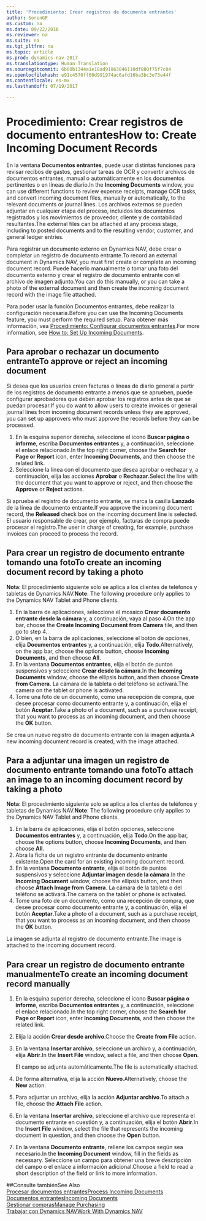 ```yaml
---
title: 'Procedimiento: Crear registros de documento entrantes'
author: SorenGP
ms.custom: na
ms.date: 09/22/2016
ms.reviewer: na
ms.suite: na
ms.tgt_pltfrm: na
ms.topic: article
ms.prod: dynamics-nav-2017
ms.translationtype: Human Translation
ms.sourcegitcommit: 6b60b1344a1e18ad91863046110df880f75f7c04
ms.openlocfilehash: e91c4570ff60d991974ac6afd16ba3bc3e73e44f
ms.contentlocale: es-mx
ms.lasthandoff: 07/19/2017

---
```


# <a name="how-to-create-incoming-document-records"></a><span data-ttu-id="15c9e-102">Procedimiento: Crear registros de documento entrantes</span><span class="sxs-lookup"><span data-stu-id="15c9e-102">How to: Create Incoming Document Records</span></span>
<span data-ttu-id="15c9e-103">En la ventana **Documentos entrantes**, puede usar distintas funciones para revisar recibos de gastos, gestionar tareas de OCR y convertir archivos de documentos entrantes, manual o automáticamente en los documentos pertinentes o en líneas de diario.</span><span class="sxs-lookup"><span data-stu-id="15c9e-103">In the **Incoming Documents** window, you can use different functions to review expense receipts, manage OCR tasks, and convert incoming document files, manually or automatically, to the relevant documents or journal lines.</span></span> <span data-ttu-id="15c9e-104">Los archivos externos se pueden adjuntar en cualquier etapa del proceso, incluidos los documentos registrados y los movimientos de proveedor, cliente y de contabilidad resultantes.</span><span class="sxs-lookup"><span data-stu-id="15c9e-104">The external files can be attached at any process stage, including to posted documents and to the resulting vendor, customer, and general ledger entries.</span></span>

<span data-ttu-id="15c9e-105">Para registrar un documento externo en Dynamics NAV, debe crear o completar un registro de documento entrante.</span><span class="sxs-lookup"><span data-stu-id="15c9e-105">To record an external document in Dynamics NAV, you must first create or complete an incoming document record.</span></span> <span data-ttu-id="15c9e-106">Puede hacerlo manualmente o tomar una foto del documento externo y crear el registro de documento entrante con el archivo de imagen adjunto.</span><span class="sxs-lookup"><span data-stu-id="15c9e-106">You can do this manually, or you can take a photo of the external document and then create the incoming document record with the image file attached.</span></span>

<span data-ttu-id="15c9e-107">Para poder usar la función Documentos entrantes, debe realizar la configuración necesaria.</span><span class="sxs-lookup"><span data-stu-id="15c9e-107">Before you can use the Incoming Documents feature, you must perform the required setup.</span></span> <span data-ttu-id="15c9e-108">Para obtener más información, vea [Procedimiento: Configurar documentos entrantes](across-how-setup-income-documents.md).</span><span class="sxs-lookup"><span data-stu-id="15c9e-108">For more information, see [How to: Set Up Incoming Documents](across-how-setup-income-documents.md).</span></span>

## <a name="to-approve-or-reject-an-incoming-document"></a><span data-ttu-id="15c9e-109">Para aprobar o rechazar un documento entrante</span><span class="sxs-lookup"><span data-stu-id="15c9e-109">To approve or reject an incoming document</span></span>
<span data-ttu-id="15c9e-110">Si desea que los usuarios creen facturas o líneas de diario general a partir de los registros de documento entrante a menos que se aprueben, puede configurar aprobadores que deben aprobar los registros antes de que se puedan procesar.</span><span class="sxs-lookup"><span data-stu-id="15c9e-110">If you do want to allow users to create invoices or general journal lines from incoming document records unless they are approved, you can set up approvers who must approve the records before they can be processed.</span></span>

1. <span data-ttu-id="15c9e-111">En la esquina superior derecha, seleccione el icono **Buscar página o informe**, escriba **Documentos entrantes** y, a continuación, seleccione el enlace relacionado.</span><span class="sxs-lookup"><span data-stu-id="15c9e-111">In the top right corner, choose the **Search for Page or Report** icon, enter **Incoming Documents**, and then choose the related link.</span></span>
2. <span data-ttu-id="15c9e-112">Seleccione la línea con el documento que desea aprobar o rechazar y, a continuación, elija las acciones **Aprobar** o **Rechazar**.</span><span class="sxs-lookup"><span data-stu-id="15c9e-112">Select the line with the document that you want to approve or reject, and then choose the **Approve** or **Reject** actions.</span></span>

<span data-ttu-id="15c9e-113">Si aprueba el registro de documento entrante, se marca la casilla **Lanzado** de la línea de documento entrante.</span><span class="sxs-lookup"><span data-stu-id="15c9e-113">If you approve the incoming document record, the **Released** check box on the incoming document line is selected.</span></span> <span data-ttu-id="15c9e-114">El usuario responsable de crear, por ejemplo, facturas de compra puede procesar el registro.</span><span class="sxs-lookup"><span data-stu-id="15c9e-114">The user in charge of creating, for example, purchase invoices can proceed to process the record.</span></span>

## <a name="to-create-an-incoming-document-record-by-taking-a-photo"></a><span data-ttu-id="15c9e-115">Para crear un registro de documento entrante tomando una foto</span><span class="sxs-lookup"><span data-stu-id="15c9e-115">To create an incoming document record by taking a photo</span></span>
<span data-ttu-id="15c9e-116">**Nota**: El procedimiento siguiente solo se aplica a los clientes de teléfonos y tabletas de Dynamics NAV.</span><span class="sxs-lookup"><span data-stu-id="15c9e-116">**Note**: The following procedure only applies to the Dynamics NAV Tablet and Phone clients.</span></span>

1. <span data-ttu-id="15c9e-117">En la barra de aplicaciones, seleccione el mosaico **Crear documento entrante desde la cámara** y, a continuación, vaya al paso 4.</span><span class="sxs-lookup"><span data-stu-id="15c9e-117">On the app bar, choose the **Create Incoming Document from Camera** tile, and then go to step 4.</span></span>
2. <span data-ttu-id="15c9e-118">O bien, en la barra de aplicaciones, seleccione el botón de opciones, elija **Documentos entrantes** y, a continuación, elija **Todo**.</span><span class="sxs-lookup"><span data-stu-id="15c9e-118">Alternatively, on the app bar, choose the options button, choose **Incoming Documents**, and then choose **All**.</span></span>
3. <span data-ttu-id="15c9e-119">En la ventana **Documentos entrantes**, elija el botón de puntos suspensivos y seleccione **Crear desde la cámara**.</span><span class="sxs-lookup"><span data-stu-id="15c9e-119">In the **Incoming Documents** window, choose the ellipsis button, and then choose **Create from Camera**.</span></span> <span data-ttu-id="15c9e-120">La cámara de la tableta o del teléfono se activará.</span><span class="sxs-lookup"><span data-stu-id="15c9e-120">The camera on the tablet or phone is activated.</span></span>
4. <span data-ttu-id="15c9e-121">Tome una foto de un documento, como una recepción de compra, que desee procesar como documento entrante y, a continuación, elija el botón **Aceptar**.</span><span class="sxs-lookup"><span data-stu-id="15c9e-121">Take a photo of a document, such as a purchase receipt, that you want to process as an incoming document, and then choose the **OK** button.</span></span>

<span data-ttu-id="15c9e-122">Se crea un nuevo registro de documento entrante con la imagen adjunta.</span><span class="sxs-lookup"><span data-stu-id="15c9e-122">A new incoming document record is created, with the image attached.</span></span>

## <a name="to-attach-an-image-to-an-incoming-document-record-by-taking-a-photo"></a><span data-ttu-id="15c9e-123">Para a adjuntar una imagen un registro de documento entrante tomando una foto</span><span class="sxs-lookup"><span data-stu-id="15c9e-123">To attach an image to an incoming document record by taking a photo</span></span>
<span data-ttu-id="15c9e-124">**Nota**: El procedimiento siguiente solo se aplica a los clientes de teléfonos y tabletas de Dynamics NAV.</span><span class="sxs-lookup"><span data-stu-id="15c9e-124">**Note**: The following procedure only applies to the Dynamics NAV Tablet and Phone clients.</span></span>

1. <span data-ttu-id="15c9e-125">En la barra de aplicaciones, elija el botón opciones, seleccione **Documentos entrantes** y, a continuación, elija **Todo**.</span><span class="sxs-lookup"><span data-stu-id="15c9e-125">On the app bar, choose the options button, choose **Incoming Documents**, and then choose **All**.</span></span>
2. <span data-ttu-id="15c9e-126">Abra la ficha de un registro entrante de documento entrante existente.</span><span class="sxs-lookup"><span data-stu-id="15c9e-126">Open the card for an existing incoming document record.</span></span>
3. <span data-ttu-id="15c9e-127">En la ventana **Documento entrante**, elija el botón de puntos suspensivos y seleccione **Adjuntar imagen desde la cámara**.</span><span class="sxs-lookup"><span data-stu-id="15c9e-127">In the **Incoming Document** window, choose the ellipsis button, and then choose **Attach Image from Camera**.</span></span> <span data-ttu-id="15c9e-128">La cámara de la tableta o del teléfono se activará.</span><span class="sxs-lookup"><span data-stu-id="15c9e-128">The camera on the tablet or phone is activated.</span></span>
4. <span data-ttu-id="15c9e-129">Tome una foto de un documento, como una recepción de compra, que desee procesar como documento entrante y, a continuación, elija el botón **Aceptar**.</span><span class="sxs-lookup"><span data-stu-id="15c9e-129">Take a photo of a document, such as a purchase receipt, that you want to process as an incoming document, and then choose the **OK** button.</span></span>

<span data-ttu-id="15c9e-130">La imagen se adjunta al registro de documento entrante.</span><span class="sxs-lookup"><span data-stu-id="15c9e-130">The image is attached to the incoming document record.</span></span>

## <a name="to-create-an-incoming-document-record-manually"></a><span data-ttu-id="15c9e-131">Para crear un registro de documento entrante manualmente</span><span class="sxs-lookup"><span data-stu-id="15c9e-131">To create an incoming document record manually</span></span>
1. <span data-ttu-id="15c9e-132">En la esquina superior derecha, seleccione el icono **Buscar página o informe**, escriba **Documentos entrantes** y, a continuación, seleccione el enlace relacionado.</span><span class="sxs-lookup"><span data-stu-id="15c9e-132">In the top right corner, choose the **Search for Page or Report** icon, enter **Incoming Documents**, and then choose the related link.</span></span>
2. <span data-ttu-id="15c9e-133">Elija la acción **Crear desde archivo**.</span><span class="sxs-lookup"><span data-stu-id="15c9e-133">Choose the **Create from File** action.</span></span>  
3. <span data-ttu-id="15c9e-134">En la ventana **Insertar archivo**, seleccione un archivo y, a continuación, elija **Abrir**.</span><span class="sxs-lookup"><span data-stu-id="15c9e-134">In the **Insert File** window, select a file, and then choose **Open**.</span></span>

    <span data-ttu-id="15c9e-135">El campo se adjunta automáticamente.</span><span class="sxs-lookup"><span data-stu-id="15c9e-135">The file is automatically attached.</span></span>
4. <span data-ttu-id="15c9e-136">De forma alternativa, elija la acción **Nuevo**.</span><span class="sxs-lookup"><span data-stu-id="15c9e-136">Alternatively, choose the **New** action.</span></span>
5. <span data-ttu-id="15c9e-137">Para adjuntar un archivo, elija la acción **Adjuntar archivo**.</span><span class="sxs-lookup"><span data-stu-id="15c9e-137">To attach a file, choose the **Attach File** action.</span></span>
6. <span data-ttu-id="15c9e-138">En la ventana **Insertar archivo**, seleccione el archivo que representa el documento entrante en cuestión y, a continuación, elija el botón **Abrir**.</span><span class="sxs-lookup"><span data-stu-id="15c9e-138">In the **Insert File** window, select the file that represents the incoming document in question, and then choose the **Open** button.</span></span>
7. <span data-ttu-id="15c9e-139">En la ventana **Documento entrante**, rellene los campos según sea necesario.</span><span class="sxs-lookup"><span data-stu-id="15c9e-139">In the **Incoming Document** window, fill in the fields as necessary.</span></span> <span data-ttu-id="15c9e-140">Seleccione un campo para obtener una breve descripción del campo o el enlace a información adicional.</span><span class="sxs-lookup"><span data-stu-id="15c9e-140">Choose a field to read a short description of the field or link to more information.</span></span>

##<a name="see-also"></a><span data-ttu-id="15c9e-141">Consulte también</span><span class="sxs-lookup"><span data-stu-id="15c9e-141">See Also</span></span>  
[<span data-ttu-id="15c9e-142">Procesar documentos entrantes</span><span class="sxs-lookup"><span data-stu-id="15c9e-142">Process Incoming Documents</span></span>](across-process-income-documents.md)  
[<span data-ttu-id="15c9e-143">Documentos entrantes</span><span class="sxs-lookup"><span data-stu-id="15c9e-143">Incoming Documents</span></span>](across-income-documents.md)  
[<span data-ttu-id="15c9e-144">Gestionar compras</span><span class="sxs-lookup"><span data-stu-id="15c9e-144">Manage Purchasing</span></span>](purchasing-manage-purchasing.md)  
[<span data-ttu-id="15c9e-145">Trabajar con Dynamics NAV</span><span class="sxs-lookup"><span data-stu-id="15c9e-145">Work With Dynamics NAV</span></span>](ui-work-product.md)

